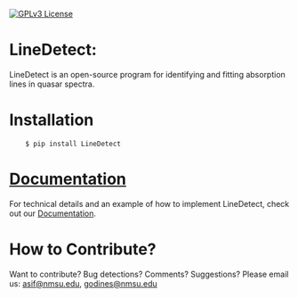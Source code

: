 [![GPLv3 License](https://img.shields.io/badge/License-GPL%20v3-yellow.svg)](https://opensource.org/licenses/LGPL-3.0)

# LineDetect: 
LineDetect is an open-source program for identifying and fitting absorption lines in
quasar spectra.

# Installation

```
    $ pip install LineDetect
```

# [Documentation](https://linedetect.readthedocs.io/en/latest/)

For technical details and an example of how to implement LineDetect, check out our [Documentation](https://linedetect.readthedocs.io/en/latest/).


# How to Contribute?

Want to contribute? Bug detections? Comments? Suggestions? Please email us: asif@nmsu.edu, godines@nmsu.edu
